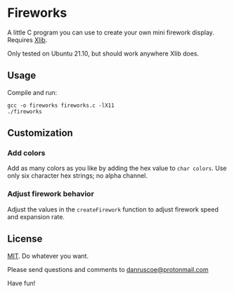 # Fireworks

A little C program you can use to create your own mini firework display.
Requires [Xlib](https://en.wikipedia.org/wiki/Xlib).

Only tested on Ubuntu 21.10, but should work anywhere Xlib does.

## Usage

Compile and run:

```shell
gcc -o fireworks fireworks.c -lX11
./fireworks
```

## Customization

### Add colors

Add as many colors as you like by adding the hex value to ```char colors```.
Use only six character hex strings; no alpha channel.

### Adjust firework behavior

Adjust the values in the ```createFirework``` function to adjust firework
speed and expansion rate.

## License

[MIT](https://mit-license.org). Do whatever you want.

Please send questions and comments to danruscoe@protonmail.com

Have fun!
